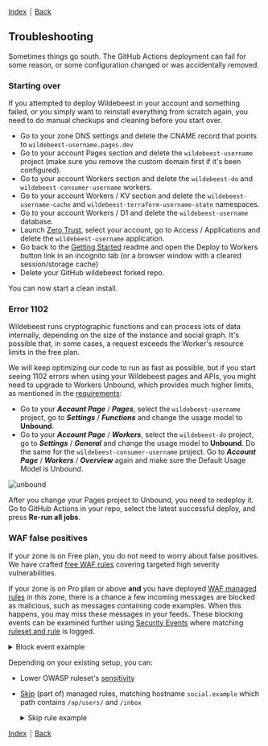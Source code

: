[Index](../README.md) ┊ [Back](other-services.md)

## Troubleshooting

Sometimes things go south. The GitHub Actions deployment can fail for some reason, or some configuration changed or was accidentally removed.

### Starting over

If you attempted to deploy Wildebeest in your account and something failed, or you simply want to reinstall everything from scratch again, you need to do manual checkups and cleaning before you start over.

- Go to your zone DNS settings and delete the CNAME record that points to `wildebeest-username.pages.dev`
- Go to your account Pages section and delete the `wildebeest-username` project (make sure you remove the custom domain first if it's been configured).
- Go to your account Workers section and delete the `wildebeest-do` and `wildebeest-consumer-username` workers.
- Go to your account Workers / KV section and delete the `wildebeest-username-cache` and `wildebeest-terraform-username-state` namespaces.
- Go to your account Workers / D1 and delete the `wildebeest-username` database.
- Launch [Zero Trust](https://one.dash.cloudflare.com/), select your account, go to Access / Applications and delete the `wildebeest-username` application.
- Go back to the [Getting Started](getting-started.md) readme and open the Deploy to Workers button link in an incognito tab (or a browser window with a cleared session/storage cache)
- Delete your GitHub wildebeest forked repo.

You can now start a clean install.

### Error 1102

Wildebeest runs cryptographic functions and can process lots of data internally, depending on the size of the instance and social graph. It's possible that, in some cases, a request exceeds the Worker's resource limits in the free plan.

We will keep optimizing our code to run as fast as possible, but if you start seeing 1102 errors when using your Wildebeest pages and APIs, you might need to upgrade to Workers Unbound, which provides much higher limits, as mentioned in the [requirements](requirements.md):

- Go to your **_Account Page_** / **_Pages_**, select the `wildebeest-username` project, go to **_Settings_** / **_Functions_** and change the usage model to **Unbound**.
- Go to your **_Account Page_** / **_Workers_**, select the `wildebeest-do` project, go to **_Settings_** / **_General_** and change the usage model to **Unbound**. Do the same for the `wildebeest-consumer-username` project. Go to **_Account Page_** / **_Workers_** / **_Overview_** again and make sure the Default Usage Model is Unbound.

![unbound](https://imagedelivery.net/NkfPDviynOyTAOI79ar_GQ/45de3429-d01a-4cfc-2ffc-819ac4f51900/public)

After you change your Pages project to Unbound, you need to redeploy it. Go to GitHub Actions in your repo, select the latest successful deploy, and press **Re-run all jobs**.

### WAF false positives

If your zone is on Free plan, you do not need to worry about false positives. We have crafted [free WAF rules](https://blog.cloudflare.com/waf-for-everyone/) covering targeted high severity vulnerabilities.

If your zone is on Pro plan or above **and** you have deployed [WAF managed rules](https://developers.cloudflare.com/waf/managed-rules/) in this zone, there is a chance a few incoming messages are blocked as malicious, such as messages containing code examples. When this happens, you may miss these messages in your feeds. These blocking events can be examined further using [Security Events](https://developers.cloudflare.com/waf/security-events/) where matching [ruleset and rule](https://developers.cloudflare.com/waf/managed-rules/reference/) is logged.

<details>
<summary>Block event example</summary>

![Block event example screenshot](https://imagedelivery.net/NkfPDviynOyTAOI79ar_GQ/ea58f6e2-a320-4322-9b13-9f747f5e6300/public)

</details>

Depending on your existing setup, you can:

- Lower OWASP ruleset's [sensitivity](https://developers.cloudflare.com/waf/managed-rules/reference/owasp-core-ruleset/#configure-in-the-dashboard)
- [Skip](https://developers.cloudflare.com/waf/managed-rules/waf-exceptions/) (part of) managed rules, matching hostname `social.example` which path contains `/ap/users/` and `/inbox`
	<details>
	<summary>Skip rule example</summary>

	![Skip rule example screenshot](https://imagedelivery.net/NkfPDviynOyTAOI79ar_GQ/96370b69-63c9-45a9-2b59-7267bf874c00/public)
	</details>

[Index](../README.md) ┊ [Back](other-services.md)
